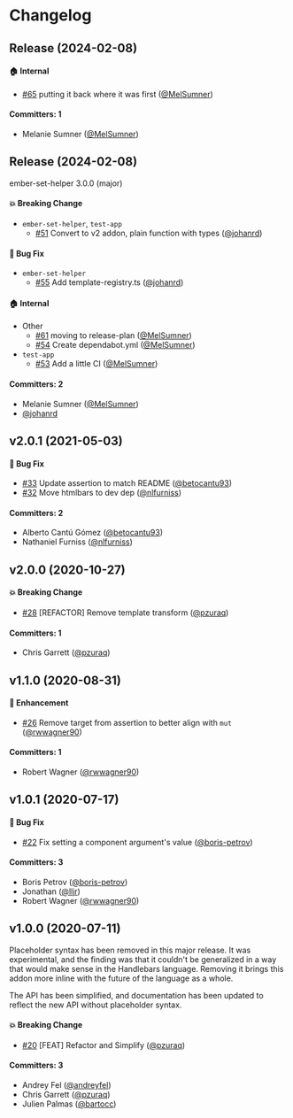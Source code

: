 # Changelog

## Release (2024-02-08)



#### :house: Internal
* [#65](https://github.com/adopted-ember-addons/ember-set-helper/pull/65) putting it back where it was first ([@MelSumner](https://github.com/MelSumner))

#### Committers: 1
- Melanie Sumner ([@MelSumner](https://github.com/MelSumner))

## Release (2024-02-08)

ember-set-helper 3.0.0 (major)

#### :boom: Breaking Change
* `ember-set-helper`, `test-app`
  * [#51](https://github.com/adopted-ember-addons/ember-set-helper/pull/51) Convert to v2 addon, plain function with types ([@johanrd](https://github.com/johanrd))

#### :bug: Bug Fix
* `ember-set-helper`
  * [#55](https://github.com/adopted-ember-addons/ember-set-helper/pull/55) Add template-registry.ts ([@johanrd](https://github.com/johanrd))

#### :house: Internal
* Other
  * [#61](https://github.com/adopted-ember-addons/ember-set-helper/pull/61) moving to release-plan ([@MelSumner](https://github.com/MelSumner))
  * [#54](https://github.com/adopted-ember-addons/ember-set-helper/pull/54) Create dependabot.yml ([@MelSumner](https://github.com/MelSumner))
* `test-app`
  * [#53](https://github.com/adopted-ember-addons/ember-set-helper/pull/53) Add a little CI ([@MelSumner](https://github.com/MelSumner))

#### Committers: 2
- Melanie Sumner ([@MelSumner](https://github.com/MelSumner))
- [@johanrd](https://github.com/johanrd)

## v2.0.1 (2021-05-03)

#### :bug: Bug Fix
* [#33](https://github.com/pzuraq/ember-set-helper/pull/33) Update assertion to match README ([@betocantu93](https://github.com/betocantu93))
* [#32](https://github.com/pzuraq/ember-set-helper/pull/32) Move htmlbars to dev dep ([@nlfurniss](https://github.com/nlfurniss))

#### Committers: 2
- Alberto Cantú Gómez ([@betocantu93](https://github.com/betocantu93))
- Nathaniel Furniss ([@nlfurniss](https://github.com/nlfurniss))

## v2.0.0 (2020-10-27)

#### :boom: Breaking Change
* [#28](https://github.com/pzuraq/ember-set-helper/pull/28) [REFACTOR] Remove template transform ([@pzuraq](https://github.com/pzuraq))

#### Committers: 1
- Chris Garrett ([@pzuraq](https://github.com/pzuraq))


## v1.1.0 (2020-08-31)

#### :rocket: Enhancement
* [#26](https://github.com/pzuraq/ember-set-helper/pull/26) Remove target from assertion to better align with `mut` ([@rwwagner90](https://github.com/rwwagner90))

#### Committers: 1
- Robert Wagner ([@rwwagner90](https://github.com/rwwagner90))


## v1.0.1 (2020-07-17)

#### :bug: Bug Fix
* [#22](https://github.com/pzuraq/ember-set-helper/pull/22) Fix setting a component argument's value ([@boris-petrov](https://github.com/boris-petrov))

#### Committers: 3
- Boris Petrov ([@boris-petrov](https://github.com/boris-petrov))
- Jonathan ([@lljr](https://github.com/lljr))
- Robert Wagner ([@rwwagner90](https://github.com/rwwagner90))


## v1.0.0 (2020-07-11)

Placeholder syntax has been removed in this major release. It was experimental,
and the finding was that it couldn't be generalized in a way that would make
sense in the Handlebars language. Removing it brings this addon more inline with
the future of the language as a whole.

The API has been simplified, and documentation has been updated to reflect the
new API without placeholder syntax.

#### :boom: Breaking Change
* [#20](https://github.com/pzuraq/ember-set-helper/pull/20) [FEAT] Refactor and Simplify ([@pzuraq](https://github.com/pzuraq))

#### Committers: 3
- Andrey Fel ([@andreyfel](https://github.com/andreyfel))
- Chris Garrett ([@pzuraq](https://github.com/pzuraq))
- Julien Palmas ([@bartocc](https://github.com/bartocc))


